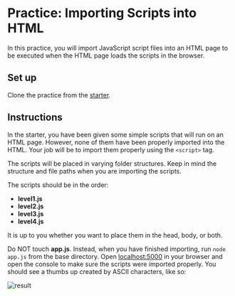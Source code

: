 # Practice: Importing Scripts into HTML

In this practice, you will import JavaScript script files into an HTML page to
be executed when the HTML page loads the scripts in the browser.

## Set up

Clone the practice from the [starter].

## Instructions

In the starter, you have been given some simple scripts that will run on an HTML
page. However, none of them have been properly imported into the HTML. Your job
will be to import them properly using the `<script>` tag.

The scripts will be placed in varying folder structures. Keep in mind the
structure and file paths when you are importing the scripts.

The scripts should be in the order:

- __level1.js__
- __level2.js__
- __level3.js__
- __level4.js__

It is up to you whether you want to place them in the head, body, or both.

Do NOT touch __app.js__. Instead, when you have finished importing, run
`node app.js` from the base directory. Open [localhost:5000] in your browser
and open the console to make sure the scripts were imported properly. You
should see a thumbs up created by ASCII characters, like so:

![result]

[starter]: https://github.com/appacademy/practice-for-week-09-import-scripts-to-html
[localhost:5000]: http://localhost:5000
[result]: https://appacademy-open-assets.s3.us-west-1.amazonaws.com/Modular-Curriculum/content/week-09/practice-import-scripts-into-html/practice-for-week-09-import-scripts-into-html-result.png